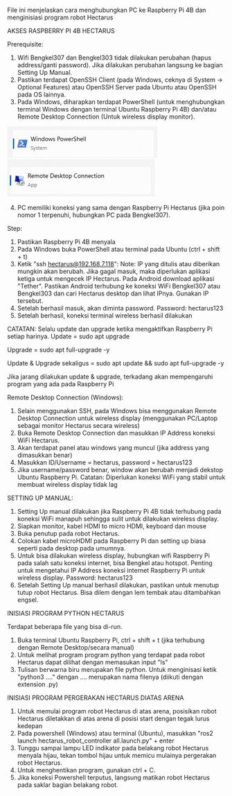File ini menjelaskan cara menghubungkan PC ke Raspberry Pi 4B dan menginisiasi program robot Hectarus


AKSES RASPBERRY PI 4B HECTARUS

Prerequisite:
1. Wifi Bengkel307 dan Bengkel303 tidak dilakukan perubahan (hapus address/ganti password). Jika dilakukan perubahan langsung ke bagian Setting Up Manual.
2. Pastikan terdapat OpenSSH Client (pada Windows, ceknya di System -> Optional Features) atau OpenSSH Server pada Ubuntu atau OpenSSH pada OS lainnya.
3. Pada Windows, diharapkan terdapat PowerShell (untuk menghubungkan terminal Windows dengan terminal Ubuntu Raspberry Pi 4B) dan/atau Remote Desktop Connection (Untuk wireless display monitor).

![alt text](image.png)
![alt text](image-1.png)

4. PC memiliki koneksi yang sama dengan Raspberry Pi Hectarus (jika poin nomor 1 terpenuhi, hubungkan PC pada Bengkel307).

Step:
1. Pastikan Raspberry Pi 4B menyala
2. Pada Windows buka PowerShell atau terminal pada Ubuntu (ctrl + shift + t)
3. Ketik "ssh hectarus@192.168.7.118":
Note: IP yang ditulis atau diberikan mungkin akan berubah. Jika gagal masuk, maka diperlukan aplikasi ketiga untuk mengecek IP Hectarus. Pada Android download aplikasi "Tether". Pastikan Android terhubung ke koneksi WiFi Bengkel307 atau Bengkel303 dan cari Hectarus desktop dan lihat IPnya. Gunakan IP tersebut.
4. Setelah berhasil masuk, akan diminta password.
Password: hectarus123
5. Setelah berhasil, koneksi terminal wireless berhasil dilakukan

CATATAN: Selalu update dan upgrade ketika mengaktifkan Raspberry Pi setiap harinya.
Update = sudo apt upgrade

Upgrade = sudo apt full-upgrade -y

Update & Upgrade sekaligus = sudo apt update && sudo apt full-upgrade -y

Jika jarang dilakukan update & upgrade, terkadang akan mempengaruhi program yang ada pada Raspberry Pi


Remote Desktop Connection (Windows):
1. Selain menggunakan SSH, pada Windows bisa menggunakan Remote Desktop Connection untuk wireless display (menggunakan PC/Laptop sebagai monitor Hectarus secara wireless)
2. Buka Remote Desktop Connection dan masukkan IP Address koneksi WiFi Hectarus.
3. Akan terdapat panel atau windows yang muncul (jika address yang dimasukkan benar)
5. Masukkan ID/Username = hectarus, password = hectarus123
6. Jika username/password benar, window akan berubah menjadi dekstop Ubuntu Raspberry Pi.
Catatan: Diperlukan koneksi WiFi yang stabil untuk membuat wireless display tidak lag

SETTING UP MANUAL:
1. Setting Up manual dilakukan jika Raspberry Pi 4B tidak terhubung pada koneksi WiFi manapuh sehingga sulit untuk dilakukan wireless display.
2. Siapkan monitor, kabel HDMI to micro HDMI, keyboard dan mouse
3. Buka penutup pada robot Hectarus.
4. Colokan kabel microHDMI pada Raspberry Pi dan setting up biasa seperti pada desktop pada umumnya.
5. Untuk bisa dilakukan wireless display, hubungkan wifi Raspberry Pi pada salah satu koneksi internet, bisa Bengkel atau hotspot. Penting untuk mengetahui IP Address koneksi internet Raspberry Pi untuk wireless display.
Password: hectarus123
6. Setelah Setting Up manual berhasil dilakukan, pastikan untuk menutup tutup robot Hectarus. Bisa dilem dengan lem tembak atau ditambahkan engsel.



INISIASI PROGRAM PYTHON HECTARUS

Terdapat beberapa file yang bisa di-run.
1. Buka terminal Ubuntu Raspberry Pi, ctrl + shift + t (jika terhubung dengan Remote Desktop/secara manual)
2. Untuk melihat program program python yang terdapat pada robot Hectarus dapat dilihat dengan memasukan input "ls"
3. Tulisan berwarna biru merupakan file python. Untuk menginisasi ketik "python3 ...." dengan .... merupakan nama filenya (diikuti dengan extension .py)


INISIASI PROGRAM PERGERAKAN HECTARUS DIATAS ARENA

1. Untuk memulai program robot Hectarus di atas arena, posisikan robot Hectarus diletakkan di atas arena di posisi start dengan tegak lurus kedepan
2. Pada powershell (Windows) atau terminal (Ubuntu), masukkan "ros2 launch hectarus_robot_controller all.launch.py" + enter
3. Tunggu sampai lampu LED indikator pada belakang robot Hectarus menyala hijau, tekan tombol hijau untuk memicu mulainya pergerakan robot Hectarus.
4. Untuk menghentikan program, gunakan ctrl + C.
5. Jika koneksi Powershell terputus, langsung matikan robot Hectarus pada saklar bagian belakang robot.